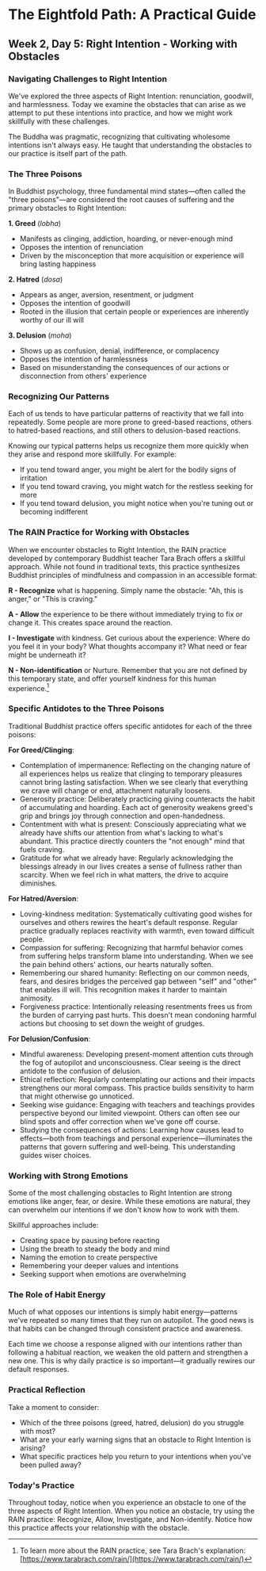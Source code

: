 # The Eightfold Path: A Practical Guide
## Week 2, Day 5: Right Intention - Working with Obstacles

### Navigating Challenges to Right Intention

We've explored the three aspects of Right Intention: renunciation, goodwill, and harmlessness. Today we examine the obstacles that can arise as we attempt to put these intentions into practice, and how we might work skillfully with these challenges.

The Buddha was pragmatic, recognizing that cultivating wholesome intentions isn't always easy. He taught that understanding the obstacles to our practice is itself part of the path.

### The Three Poisons

In Buddhist psychology, three fundamental mind states—often called the "three poisons"—are considered the root causes of suffering and the primary obstacles to Right Intention:

**1. Greed** (*lobha*)
- Manifests as clinging, addiction, hoarding, or never-enough mind
- Opposes the intention of renunciation
- Driven by the misconception that more acquisition or experience will bring lasting happiness

**2. Hatred** (*dosa*)
- Appears as anger, aversion, resentment, or judgment
- Opposes the intention of goodwill
- Rooted in the illusion that certain people or experiences are inherently worthy of our ill will

**3. Delusion** (*moha*)
- Shows up as confusion, denial, indifference, or complacency
- Opposes the intention of harmlessness
- Based on misunderstanding the consequences of our actions or disconnection from others' experience

### Recognizing Our Patterns

Each of us tends to have particular patterns of reactivity that we fall into repeatedly. Some people are more prone to greed-based reactions, others to hatred-based reactions, and still others to delusion-based reactions.

Knowing our typical patterns helps us recognize them more quickly when they arise and respond more skillfully. For example:
- If you tend toward anger, you might be alert for the bodily signs of irritation
- If you tend toward craving, you might watch for the restless seeking for more
- If you tend toward delusion, you might notice when you're tuning out or becoming indifferent

### The RAIN Practice for Working with Obstacles

When we encounter obstacles to Right Intention, the RAIN practice developed by contemporary Buddhist teacher Tara Brach offers a skillful approach. While not found in traditional texts, this practice synthesizes Buddhist principles of mindfulness and compassion in an accessible format:

**R - Recognize** what is happening. Simply name the obstacle: "Ah, this is anger," or "This is craving."

**A - Allow** the experience to be there without immediately trying to fix or change it. This creates space around the reaction.

**I - Investigate** with kindness. Get curious about the experience: Where do you feel it in your body? What thoughts accompany it? What need or fear might be underneath it?

**N - Non-identification** or Nurture. Remember that you are not defined by this temporary state, and offer yourself kindness for this human experience.[^1]

### Specific Antidotes to the Three Poisons

Traditional Buddhist practice offers specific antidotes for each of the three poisons:

**For Greed/Clinging**:
- Contemplation of impermanence: Reflecting on the changing nature of all experiences helps us realize that clinging to temporary pleasures cannot bring lasting satisfaction. When we see clearly that everything we crave will change or end, attachment naturally loosens.
- Generosity practice: Deliberately practicing giving counteracts the habit of accumulating and hoarding. Each act of generosity weakens greed's grip and brings joy through connection and open-handedness.
- Contentment with what is present: Consciously appreciating what we already have shifts our attention from what's lacking to what's abundant. This practice directly counters the "not enough" mind that fuels craving.
- Gratitude for what we already have: Regularly acknowledging the blessings already in our lives creates a sense of fullness rather than scarcity. When we feel rich in what matters, the drive to acquire diminishes.

**For Hatred/Aversion**:
- Loving-kindness meditation: Systematically cultivating good wishes for ourselves and others rewires the heart's default response. Regular practice gradually replaces reactivity with warmth, even toward difficult people.
- Compassion for suffering: Recognizing that harmful behavior comes from suffering helps transform blame into understanding. When we see the pain behind others' actions, our hearts naturally soften.
- Remembering our shared humanity: Reflecting on our common needs, fears, and desires bridges the perceived gap between "self" and "other" that enables ill will. This recognition makes it harder to maintain animosity.
- Forgiveness practice: Intentionally releasing resentments frees us from the burden of carrying past hurts. This doesn't mean condoning harmful actions but choosing to set down the weight of grudges.

**For Delusion/Confusion**:
- Mindful awareness: Developing present-moment attention cuts through the fog of autopilot and unconsciousness. Clear seeing is the direct antidote to the confusion of delusion.
- Ethical reflection: Regularly contemplating our actions and their impacts strengthens our moral compass. This practice builds sensitivity to harm that might otherwise go unnoticed.
- Seeking wise guidance: Engaging with teachers and teachings provides perspective beyond our limited viewpoint. Others can often see our blind spots and offer correction when we've gone off course.
- Studying the consequences of actions: Learning how causes lead to effects—both from teachings and personal experience—illuminates the patterns that govern suffering and well-being. This understanding guides wiser choices.

### Working with Strong Emotions

Some of the most challenging obstacles to Right Intention are strong emotions like anger, fear, or desire. While these emotions are natural, they can overwhelm our intentions if we don't know how to work with them.

Skillful approaches include:
- Creating space by pausing before reacting
- Using the breath to steady the body and mind
- Naming the emotion to create perspective
- Remembering your deeper values and intentions
- Seeking support when emotions are overwhelming

### The Role of Habit Energy

Much of what opposes our intentions is simply habit energy—patterns we've repeated so many times that they run on autopilot. The good news is that habits can be changed through consistent practice and awareness.

Each time we choose a response aligned with our intentions rather than following a habitual reaction, we weaken the old pattern and strengthen a new one. This is why daily practice is so important—it gradually rewires our default responses.

### Practical Reflection

Take a moment to consider:
- Which of the three poisons (greed, hatred, delusion) do you struggle with most?
- What are your early warning signs that an obstacle to Right Intention is arising?
- What specific practices help you return to your intentions when you've been pulled away?

### Today's Practice

Throughout today, notice when you experience an obstacle to one of the three aspects of Right Intention. When you notice an obstacle, try using the RAIN practice: Recognize, Allow, Investigate, and Non-identify. Notice how this practice affects your relationship with the obstacle.

[^1]: To learn more about the RAIN practice, see Tara Brach's explanation: [https://www.tarabrach.com/rain/](https://www.tarabrach.com/rain/)